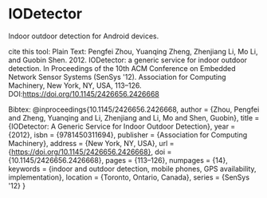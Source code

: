 # IODetector
Indoor outdoor detection for Android devices.
 
cite this tool:
Plain Text:
Pengfei Zhou, Yuanqing Zheng, Zhenjiang Li, Mo Li, and Guobin Shen. 2012. IODetector: a generic service for indoor outdoor detection. In Proceedings of the 10th ACM Conference on Embedded Network Sensor Systems (SenSys '12). Association for Computing Machinery, New York, NY, USA, 113–126. DOI:https://doi.org/10.1145/2426656.2426668
 
Bibtex:
@inproceedings{10.1145/2426656.2426668,
author = {Zhou, Pengfei and Zheng, Yuanqing and Li, Zhenjiang and Li, Mo and Shen, Guobin},
title = {IODetector: A Generic Service for Indoor Outdoor Detection},
year = {2012},
isbn = {9781450311694},
publisher = {Association for Computing Machinery},
address = {New York, NY, USA},
url = {https://doi.org/10.1145/2426656.2426668},
doi = {10.1145/2426656.2426668},
pages = {113–126},
numpages = {14},
keywords = {indoor and outdoor detection, mobile phones, GPS availability, implementation},
location = {Toronto, Ontario, Canada},
series = {SenSys '12}
}
